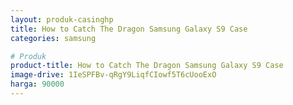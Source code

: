 ```yaml
---
layout: produk-casinghp
title: How to Catch The Dragon Samsung Galaxy S9 Case
categories: samsung

# Produk
product-title: How to Catch The Dragon Samsung Galaxy S9 Case
image-drive: 1IeSPFBv-qRgY9LiqfCIowf5T6cUooExO
harga: 90000
---
```

